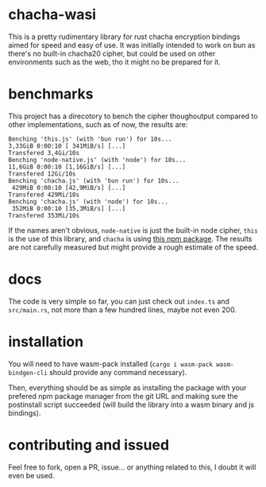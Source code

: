 # chacha-wasi

This is a pretty rudimentary library for rust chacha encryption bindings aimed for speed and easy of use. It was initially intended to work on bun as there's no built-in chacha20 cipher, but could be used on other environments such as the web, tho it might no be prepared for it.

# benchmarks

This project has a direcotory to bench the cipher thoughoutput compared to other implementations, such as of now, the results are:
```
Benching 'this.js' (with 'bun run') for 10s...
3,33GiB 0:00:10 [ 341MiB/s] [...]
Transfered 3,4Gi/10s
Benching 'node-native.js' (with 'node') for 10s...
11,6GiB 0:00:10 [1,16GiB/s] [...]
Transfered 12Gi/10s
Benching 'chacha.js' (with 'bun run') for 10s...
 429MiB 0:00:10 [42,9MiB/s] [...]
Transfered 429Mi/10s
Benching 'chacha.js' (with 'node') for 10s...
 352MiB 0:00:10 [35,3MiB/s] [...]
Transfered 353Mi/10s
```

If the names aren't obvious, `node-native` is just the built-in node cipher, `this` is the use of this library, and `chacha` is using [this npm package](https://www.npmjs.com/package/chacha). The results are not carefully measured but might provide a rough estimate of the speed.

# docs

The code is very simple so far, you can just check out `index.ts` and `src/main.rs`, not more than a few hundred lines, maybe not even 200.

# installation

You will need to have wasm-pack installed (`cargo i wasm-pack wasm-bindgen-cli` should provide any command necessary).

Then, everything should be as simple as installing the package with your prefered npm package manager from the git URL and making sure the postinstall script succeeded (will build the library into a wasm binary and js bindings).

# contributing and issued

Feel free to fork, open a PR, issue... or anything related to this, I doubt it will even be used.
